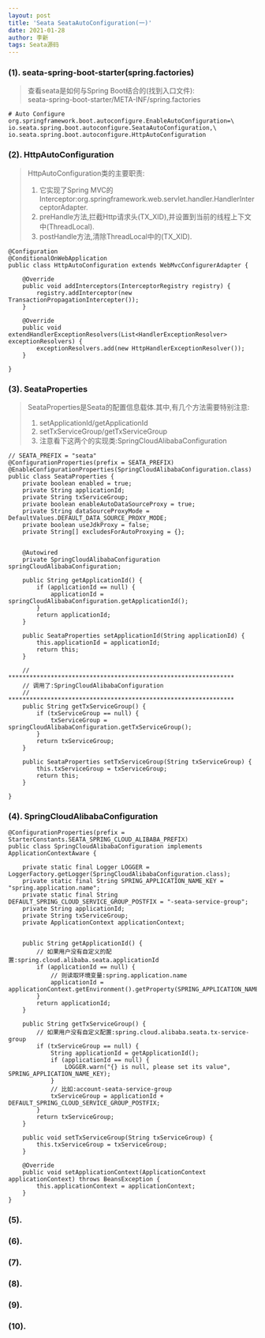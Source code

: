 ```yaml
---
layout: post
title: 'Seata SeataAutoConfiguration(一)'
date: 2021-01-28
author: 李新
tags: Seata源码
---
```

### (1). seata-spring-boot-starter(spring.factories)
> 查看seata是如何与Spring Boot结合的(找到入口文件):    
> seata-spring-boot-starter/META-INF/spring.factories   

```
# Auto Configure
org.springframework.boot.autoconfigure.EnableAutoConfiguration=\
io.seata.spring.boot.autoconfigure.SeataAutoConfiguration,\
io.seata.spring.boot.autoconfigure.HttpAutoConfiguration
```

### (2). HttpAutoConfiguration
> HttpAutoConfiguration类的主要职责:   
> 1. 它实现了Spring MVC的Interceptor:org.springframework.web.servlet.handler.HandlerInterceptorAdapter.   
> 2. preHandle方法,拦截Http请求头(TX_XID),并设置到当前的线程上下文中(ThreadLocal).  
> 2. postHandle方法,清除ThreadLocal中的(TX_XID).   

```
@Configuration
@ConditionalOnWebApplication
public class HttpAutoConfiguration extends WebMvcConfigurerAdapter {

    @Override
    public void addInterceptors(InterceptorRegistry registry) {
        registry.addInterceptor(new TransactionPropagationIntercepter());
    }

    @Override
    public void extendHandlerExceptionResolvers(List<HandlerExceptionResolver> exceptionResolvers) {
        exceptionResolvers.add(new HttpHandlerExceptionResolver());
    }

}
```
### (3). SeataProperties
> SeataProperties是Seata的配置信息载体.其中,有几个方法需要特别注意:  
> 1. setApplicationId/getApplicationId     
> 2. setTxServiceGroup/getTxServiceGroup    
> 3. 注意看下这两个的实现类:SpringCloudAlibabaConfiguration

```
// SEATA_PREFIX = "seata"
@ConfigurationProperties(prefix = SEATA_PREFIX)
@EnableConfigurationProperties(SpringCloudAlibabaConfiguration.class)
public class SeataProperties {
	private boolean enabled = true;
	private String applicationId;
	private String txServiceGroup;
	private boolean enableAutoDataSourceProxy = true;
	private String dataSourceProxyMode = DefaultValues.DEFAULT_DATA_SOURCE_PROXY_MODE;
	private boolean useJdkProxy = false;
	private String[] excludesForAutoProxying = {};
	
	
	@Autowired
	private SpringCloudAlibabaConfiguration springCloudAlibabaConfiguration;
	
	public String getApplicationId() {
		if (applicationId == null) {
			applicationId = springCloudAlibabaConfiguration.getApplicationId();
		}
		return applicationId;
	}

	public SeataProperties setApplicationId(String applicationId) {
		this.applicationId = applicationId;
		return this;
	}

	// ****************************************************************
	// 调用了:SpringCloudAlibabaConfiguration
	// ****************************************************************
	public String getTxServiceGroup() {
		if (txServiceGroup == null) {
			txServiceGroup = springCloudAlibabaConfiguration.getTxServiceGroup();
		}
		return txServiceGroup;
	}

	public SeataProperties setTxServiceGroup(String txServiceGroup) {
		this.txServiceGroup = txServiceGroup;
		return this;
	}

}
```
### (4). SpringCloudAlibabaConfiguration
```
@ConfigurationProperties(prefix = StarterConstants.SEATA_SPRING_CLOUD_ALIBABA_PREFIX)
public class SpringCloudAlibabaConfiguration implements ApplicationContextAware {

    private static final Logger LOGGER = LoggerFactory.getLogger(SpringCloudAlibabaConfiguration.class);
    private static final String SPRING_APPLICATION_NAME_KEY = "spring.application.name";
    private static final String DEFAULT_SPRING_CLOUD_SERVICE_GROUP_POSTFIX = "-seata-service-group";
    private String applicationId;
    private String txServiceGroup;
    private ApplicationContext applicationContext;


    public String getApplicationId() {
		// 如果用户没有自定义的配置:spring.cloud.alibaba.seata.applicationId
        if (applicationId == null) {
			// 则读取环境变量:spring.application.name
            applicationId = applicationContext.getEnvironment().getProperty(SPRING_APPLICATION_NAME_KEY);
        }
        return applicationId;
    }

    public String getTxServiceGroup() {
		// 如果用户没有自定义配置:spring.cloud.alibaba.seata.tx-service-group
        if (txServiceGroup == null) {
            String applicationId = getApplicationId();
            if (applicationId == null) {
                LOGGER.warn("{} is null, please set its value", SPRING_APPLICATION_NAME_KEY);
            }
			// 比如:account-seata-service-group
            txServiceGroup = applicationId + DEFAULT_SPRING_CLOUD_SERVICE_GROUP_POSTFIX;
        }
        return txServiceGroup;
    }

    public void setTxServiceGroup(String txServiceGroup) {
        this.txServiceGroup = txServiceGroup;
    }

    @Override
    public void setApplicationContext(ApplicationContext applicationContext) throws BeansException {
        this.applicationContext = applicationContext;
    }
}
```
### (5). 

### (6). 

### (7). 

### (8). 

### (9). 

### (10). 
